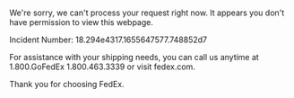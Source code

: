  	


 	

We're sorry, we can't process your request right now. It appears you don't have permission to view this webpage.


Incident Number: 18.294e4317.1655647577.748852d7





For assistance with your shipping needs, you can call us anytime at 1.800.GoFedEx 1.800.463.3339 or visit fedex.com.




Thank you for choosing FedEx.